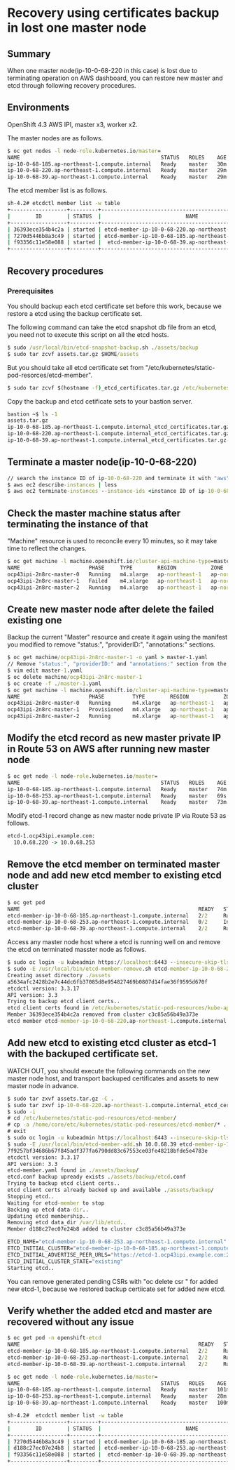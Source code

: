 # Recovery using certificates backup in lost one master node

## Summary

When one master node(ip-10-0-68-220 in this case) is lost due to terminating operation on AWS dashboard, 
you can restore new master and etcd through following recovery procedures.

## Environments

OpenShift 4.3 AWS IPI, master x3, worker x2.

The master nodes are as follows. 
```cmd
$ oc get nodes -l node-role.kubernetes.io/master=
NAME                                             STATUS   ROLES    AGE   VERSION
ip-10-0-68-185.ap-northeast-1.compute.internal   Ready    master   30m   v1.16.2
ip-10-0-68-220.ap-northeast-1.compute.internal   Ready    master   29m   v1.16.2
ip-10-0-68-39.ap-northeast-1.compute.internal    Ready    master   29m   v1.16.2
```

The etcd member list is as follows.
```cmd
sh-4.2# etcdctl member list -w table
+------------------+---------+------------------------------------------------------------+----------------------------------------------------+--------------------------+
|        ID        | STATUS  |                           NAME                             |                     PEER ADDRS                     |      CLIENT ADDRS        |
+------------------+---------+------------------------------------------------------------+----------------------------------------------------+--------------------------+
| 36393ece354b4c2a | started | etcd-member-ip-10-0-68-220.ap-northeast-1.compute.internal | https://etcd-1.ocp43ipi.example.com:2380           | https://10.0.68.220:2379 |
| 7270d5446b8a3c49 | started | etcd-member-ip-10-0-68-185.ap-northeast-1.compute.internal | https://etcd-0.ocp43ipi.example.com:2380           | https://10.0.68.185:2379 |
| f93356c11e58e088 | started |  etcd-member-ip-10-0-68-39.ap-northeast-1.compute.internal | https://etcd-2.ocp43ipi.example.com:2380           |  https://10.0.68.39:2379 |
+------------------+---------+------------------------------------------------------------+----------------------------------------------------+--------------------------+
```

## Recovery procedures

### Prerequisites

You should backup each etcd certificate set before this work, because we restore a etcd using the backup certificate set.

The following command can take the etcd snapshot db file from an etcd, you need not to execute this script on all the etcd hosts.

```cmd
$ sudo /usr/local/bin/etcd-snapshot-backup.sh ./assets/backup
$ sudo tar zcvf assets.tar.gz $HOME/assets
```

But you should take all etcd certificate set from "/etc/kubernetes/static-pod-resorces/etcd-member".

```cmd
$ sudo tar zcvf $(hostname -f)_etcd_certificates.tar.gz /etc/kubernetes/static-pod-resources/etcd-member
```

Copy the backup and etcd cetificate sets to your bastion server.

```cmd
bastion ~$ ls -1
assets.tar.gz
ip-10-0-68-185.ap-northeast-1.compute.internal_etcd_certificates.tar.gz
ip-10-0-68-220.ap-northeast-1.compute.internal_etcd_certificates.tar.gz
ip-10-0-68-39.ap-northeast-1.compute.internal_etcd_certificates.tar.gz
```

## Terminate a master node(ip-10-0-68-220)

```cmd
// search the instance ID of ip-10-0-68-220 and terminate it with "aws" CLI
$ aws ec2 describe-instances | less
$ aws ec2 terminate-instances --instance-ids <instance ID of ip-10-0-68-220>
```

## Check the master machine status after terminating the instance of that

"Machine" resource is used to reconcile every 10 minutes, so it may take time to reflect the changes.

```cmd
$ oc get machine -l machine.openshift.io/cluster-api-machine-type=master
NAME                      PHASE     TYPE        REGION           ZONE              AGE
ocp43ipi-2n8rc-master-0   Running   m4.xlarge   ap-northeast-1   ap-northeast-1b   57m
ocp43ipi-2n8rc-master-1   Failed    m4.xlarge   ap-northeast-1   ap-northeast-1b   57m
ocp43ipi-2n8rc-master-2   Running   m4.xlarge   ap-northeast-1   ap-northeast-1b   57m
```

## Create new master node after delete the failed existing one

Backup the current "Master" resource and create it again using the manifest you modified to remove "status:", "providerID:", "annotations:" sections.

```cmd
$ oc get machine/ocp43ipi-2n8rc-master-1 -o yaml > master-1.yaml
// Remove "status:", "providerID:" and "annotations:" section from the yaml manifest.
$ vim edit master-1.yaml
$ oc delete machine/ocp43ipi-2n8rc-master-1
$ oc create -f ./master-1.yaml
$ oc get machine -l machine.openshift.io/cluster-api-machine-type=master
NAME                      PHASE         TYPE        REGION           ZONE              AGE
ocp43ipi-2n8rc-master-0   Running       m4.xlarge   ap-northeast-1   ap-northeast-1b   69m
ocp43ipi-2n8rc-master-1   Provisioned   m4.xlarge   ap-northeast-1   ap-northeast-1b   26s
ocp43ipi-2n8rc-master-2   Running       m4.xlarge   ap-northeast-1   ap-northeast-1b   69m
```

## Modify the etcd record as new master private IP in Route 53 on AWS after running new master node

```cmd
$ oc get node -l node-role.kubernetes.io/master=
NAME                                             STATUS   ROLES    AGE   VERSION
ip-10-0-68-185.ap-northeast-1.compute.internal   Ready    master   74m   v1.16.2
ip-10-0-68-253.ap-northeast-1.compute.internal   Ready    master   69s   v1.16.2   <--- new master node
ip-10-0-68-39.ap-northeast-1.compute.internal    Ready    master   73m   v1.16.2
```

Modify etcd-1 record change as new master node private IP via Route 53 as follows.

```cmd
etcd-1.ocp43ipi.example.com:
  10.0.68.220 -> 10.0.68.253
```

## Remove the etcd member on terminated master node and add new etcd member to existing etcd cluster

```cmd
$ oc get pod
NAME                                                         READY   STATUS     RESTARTS   AGE
etcd-member-ip-10-0-68-185.ap-northeast-1.compute.internal   2/2     Running    0          76m
etcd-member-ip-10-0-68-253.ap-northeast-1.compute.internal   0/2     Init:1/2   1          4m47s
etcd-member-ip-10-0-68-39.ap-northeast-1.compute.internal    2/2     Running    0          76m
```

Access any master node host where a etcd is running well on and remove the etcd on terminated masster node as follows.
```cmd
$ sudo oc login -u kubeadmin https://localhost:6443 --insecure-skip-tls-verify
$ sudo -E /usr/local/bin/etcd-member-remove.sh etcd-member-ip-10-0-68-220.ap-northeast-1.compute.internal
Creating asset directory ./assets
a5634afc2428b2e7c44dc6fb37085d8e954827469b0807d14fae36f9595d670f
etcdctl version: 3.3.17
API version: 3.3
Trying to backup etcd client certs..
etcd client certs found in /etc/kubernetes/static-pod-resources/kube-apiserver-pod-5 backing up to ./assets/backup/
Member 36393ece354b4c2a removed from cluster c3c85a56b49a373e
etcd member etcd-member-ip-10-0-68-220.ap-northeast-1.compute.internal with 36393ece354b4c2a successfully removed..
```

## Add new etcd to existing etcd cluster as etcd-1 with the backuped certificate set.

WATCH OUT, you should execute the following commands on the new master node host, and transport backuped certificates and assets to new master node in advance.

```cmd
$ sudo tar zxvf assets.tar.gz -C .
$ sudo tar zxvf ip-10-0-68-220.ap-northeast-1.compute.internal_etcd_certificates.tar.gz
$ sudo -i
# cd /etc/kubernetes/static-pod-resources/etcd-member/
# cp -a /home/core/etc/kubernetes/static-pod-resources/etcd-member/* .
# exit
$ sudo oc login -u kubeadmin https://localhost:6443 --insecure-skip-tls-verify
$ sudo -E /usr/local/bin/etcd-member-add.sh 10.0.68.39 etcd-member-ip-10-0-68-253.ap-northeast-1.compute.internal
7f9257bf34686b67f845adf377fa6790dd83c67553ce03fe48218bfde5e4783e
etcdctl version: 3.3.17
API version: 3.3
etcd-member.yaml found in ./assets/backup/
etcd.conf backup upready exists ./assets/backup/etcd.conf
Trying to backup etcd client certs..
etcd client certs already backed up and available ./assets/backup/
Stopping etcd..
Waiting for etcd-member to stop
Backing up etcd data-dir..
Updating etcd membership..
Removing etcd data_dir /var/lib/etcd..
Member d188c27ec07e24b8 added to cluster c3c85a56b49a373e

ETCD_NAME="etcd-member-ip-10-0-68-253.ap-northeast-1.compute.internal"
ETCD_INITIAL_CLUSTER="etcd-member-ip-10-0-68-185.ap-northeast-1.compute.internal=https://etcd-0.ocp43ipi.example.com:2380,etcd-member-ip-10-0-68-253.ap-northeast-1.compute.internal=https://etcd-1.ocp43ipi.example.com:2380,etcd-member-ip-10-0-68-39.ap-northeast-1.compute.internal=https://etcd-2.ocp43ipi.example.com:2380"
ETCD_INITIAL_ADVERTISE_PEER_URLS="https://etcd-1.ocp43ipi.example.com:2380"
ETCD_INITIAL_CLUSTER_STATE="existing"
Starting etcd..
```

You can remove generated pending CSRs with "oc delete csr <csr name of new etcd>" for added new etcd-1, because we restored backup certiicate set for added new etcd.
  
## Verify whether the added etcd and master are recovered without any issue

```cmd
$ oc get pod -n openshift-etcd
NAME                                                         READY   STATUS    RESTARTS   AGE
etcd-member-ip-10-0-68-185.ap-northeast-1.compute.internal   2/2     Running   0          98m
etcd-member-ip-10-0-68-253.ap-northeast-1.compute.internal   2/2     Running   3          24s
etcd-member-ip-10-0-68-39.ap-northeast-1.compute.internal    2/2     Running   0          98m

$ oc get node -l node-role.kubernetes.io/master=
NAME                                             STATUS   ROLES    AGE    VERSION
ip-10-0-68-185.ap-northeast-1.compute.internal   Ready    master   101m   v1.16.2
ip-10-0-68-253.ap-northeast-1.compute.internal   Ready    master   28m    v1.16.2
ip-10-0-68-39.ap-northeast-1.compute.internal    Ready    master   100m   v1.16.2
```

```cmd
sh-4.2#  etcdctl member list -w table
+------------------+---------+------------------------------------------------------------+----------------------------------------------------+--------------------------+
|        ID        | STATUS  |                           NAME                             |                     PEER ADDRS                     |      CLIENT ADDRS        |
+------------------+---------+------------------------------------------------------------+----------------------------------------------------+--------------------------+
| 7270d5446b8a3c49 | started | etcd-member-ip-10-0-68-185.ap-northeast-1.compute.internal | https://etcd-0.ocp43ipi.example.com:2380           | https://10.0.68.185:2379 |
| d188c27ec07e24b8 | started | etcd-member-ip-10-0-68-253.ap-northeast-1.compute.internal | https://etcd-1.ocp43ipi.example.com:2380           | https://10.0.68.253:2379 |
| f93356c11e58e088 | started |  etcd-member-ip-10-0-68-39.ap-northeast-1.compute.internal | https://etcd-2.ocp43ipi.example.com:2380           |  https://10.0.68.39:2379 |
+------------------+---------+------------------------------------------------------------+----------------------------------------------------+--------------------------+
```
